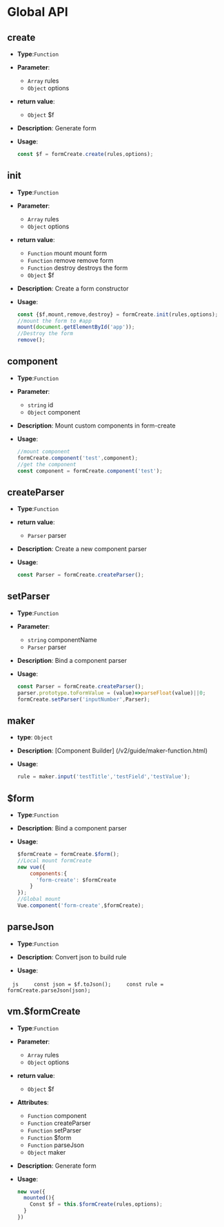 # Global API

## create

- **Type**:`Function`

- **Parameter**:

  - `Array` rules
  - `Object` options

- **return value**:
  - `Object` $f

- **Description**: Generate form

- **Usage**:
  
  ```js
  const $f = formCreate.create(rules,options);
  ```



## init

- **Type**:`Function`

- **Parameter**:
  - `Array` rules
  - `Object` options

- **return value**:
  - `Function` mount mount form
  - `Function` remove remove form
  - `Function` destroy destroys the form
  - `Object` $f

- **Description**: Create a form constructor

- **Usage**:
  
  ```js
  const {$f,mount,remove,destroy} = formCreate.init(rules,options);
  //mount the form to #app
  mount(document.getElementById('app'));
  //Destroy the form
  remove();
  ```

## component

- **Type**:`Function`

- **Parameter**:
  - `string` id
  - `Object` component


- **Description**: Mount custom components in form-create

- **Usage**:
 
  ```js
  //mount component
  formCreate.component('test',component);
  //get the component
  const component = formCreate.component('test');
  ```


## createParser

- **Type**:`Function`

- **return value**:
  - `Parser` parser


- **Description**: Create a new component parser

- **Usage**:
  
  ```js
  const Parser = formCreate.createParser();
  ```


## setParser

- **Type**:`Function`

- **Parameter**:
  - `string` componentName
  - `Parser` parser


- **Description**: Bind a component parser

- **Usage**:
  
  ```js
  const Parser = formCreate.createParser();
  parser.prototype.toFormValue = (value)=>parseFloat(value)||0;
  formCreate.setParser('inputNumber',Parser);
  ```


## maker

- **type**: `Object`

- **Description**: [Component Builder] (/v2/guide/maker-function.html)

- **Usage**:
  
  ```js
  rule = maker.input('testTitle','testField','testValue');
  ```





## $form

- **Type**:`Function`

- **Description**: Bind a component parser

- **Usage**:
  
  ```js
  $formCreate = formCreate.$form();
  //Local mount formCreate
  new vue({
      components:{
        'form-create': $formCreate
      }
  });
  //Global mount
  Vue.component('form-create',$formCreate);
  ```

## parseJson <Badge type="warn" text="0.0.4+"/>

- **Type**:`Function`

- **Description**: Convert json to build rule

- **Usage**:

   ```js
    const json = $f.toJson();
    const rule = formCreate.parseJson(json);
   ```

## vm.$formCreate

- **Type**:`Function`

- **Parameter**:
  - `Array` rules
  - `Object` options

- **return value**:
  - `Object` $f

- **Attributes**:
  - `Function` component
  - `Function` createParser
  - `Function` setParser
  - `Function` $form
  - `Function` parseJson
  - `Object` maker

- **Description**: Generate form

- **Usage**:
  
  ```js
  new vue({
    mounted(){
      Const $f = this.$formCreate(rules,options);
    }
  })
  ```